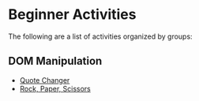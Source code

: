 # Beginner Activities

The following are a list of activities organized by groups:

## DOM Manipulation
- [Quote Changer](quote-changer)
- [Rock, Paper, Scissors](rock-paper-scissors)

